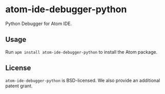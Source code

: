 # atom-ide-debugger-python

Python Debugger for Atom IDE.

## Usage

Run `apm install atom-ide-debugger-python` to install the Atom package.

## License

`atom-ide-debugger-python` is BSD-licensed. We also provide an additional patent grant.
